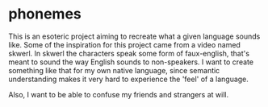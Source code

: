 # phonemes

This is an esoteric project aiming to recreate what a given language sounds like.
Some of the inspiration for this project came from a video named skwerl.
In skwerl the characters speak some form of faux-english, that's meant to sound the way English sounds to non-speakers.
I want to create something like that for my own native language, since semantic understanding makes it very hard to experience the 'feel' of a language.

Also, I want to be able to confuse my friends and strangers at will.
